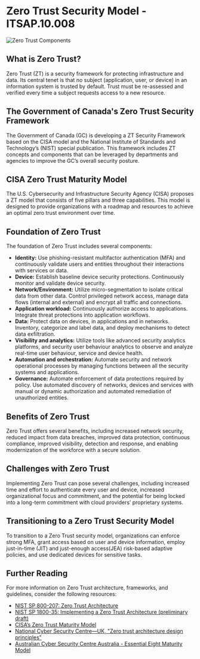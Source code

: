 # Zero Trust Security Model - ITSAP.10.008

![Zero Trust Components](https://showme.redstarplugin.com/s/EWyt4Xik)

## What is Zero Trust?

Zero Trust (ZT) is a security framework for protecting infrastructure and data. Its central tenet is that no subject (application, user, or device) in an information system is trusted by default. Trust must be re-assessed and verified every time a subject requests access to a new resource.

## The Government of Canada's Zero Trust Security Framework

The Government of Canada (GC) is developing a ZT Security Framework based on the CISA model and the National Institute of Standards and Technology’s (NIST) special publication. This framework includes ZT concepts and components that can be leveraged by departments and agencies to improve the GC’s overall security posture.

## CISA Zero Trust Maturity Model

The U.S. Cybersecurity and Infrastructure Security Agency (CISA) proposes a ZT model that consists of five pillars and three capabilities. This model is designed to provide organizations with a roadmap and resources to achieve an optimal zero trust environment over time.

## Foundation of Zero Trust

The foundation of Zero Trust includes several components:

- **Identity:** Use phishing-resistant multifactor authentication (MFA) and continuously validate users and entities throughout their interactions with services or data.
- **Device:** Establish baseline device security protections. Continuously monitor and validate device security.
- **Network/Environment:** Utilize micro-segmentation to isolate critical data from other data. Control privileged network access, manage data flows (internal and external) and encrypt all traffic and connections.
- **Application workload:** Continuously authorize access to applications. Integrate threat protections into application workflows.
- **Data:** Protect data on devices, in applications and in networks. Inventory, categorize and label data, and deploy mechanisms to detect data exfiltration.
- **Visibility and analytics:** Utilize tools like advanced security analytics platforms, and security user behaviour analytics to observe and analyze real-time user behaviour, service and device health.
- **Automation and orchestration:** Automate security and network operational processes by managing functions between all the security systems and applications.
- **Governance:** Automate enforcement of data protections required by policy. Use automated discovery of networks, devices and services with manual or dynamic authorization and automated remediation of unauthorized entities.

## Benefits of Zero Trust

Zero Trust offers several benefits, including increased network security, reduced impact from data breaches, improved data protection, continuous compliance, improved visibility, detection and response, and enabling modernization of the workforce with a secure solution.

## Challenges with Zero Trust

Implementing Zero Trust can pose several challenges, including increased time and effort to authenticate every user and device, increased organizational focus and commitment, and the potential for being locked into a long-term commitment with cloud providers’ proprietary systems.

## Transitioning to a Zero Trust Security Model

To transition to a Zero Trust security model, organizations can enforce strong MFA, grant access based on user and device information, employ just-in-time (JIT) and just-enough access(JEA) risk-based adaptive policies, and use dedicated devices for sensitive tasks.

## Further Reading

For more information on Zero Trust architecture, frameworks, and guidelines, consider the following resources:

- [NIST SP 800-207: Zero Trust Architecture](https://nvlpubs.nist.gov/nistpubs/SpecialPublications/NIST.SP.800-207.pdf)
- [NIST SP 1800-35: Implementing a Zero Trust Architecture (preliminary draft)](https://www.nccoe.nist.gov/projects/building-blocks/zero-trust-architecture)
- [CISA’s Zero Trust Maturity Model](https://www.cisa.gov/zero-trust)
- [National Cyber Security Centre—UK, "Zero trust architecture design principles"](https://www.ncsc.gov.uk/guidance/zero-trust-architecture-design-principles)
- [Australian Cyber Security Centre Australia - Essential Eight Maturity Model](https://www.cyber.gov.au/acsc/view-all-content/publications/essential-eight-maturity-model)
